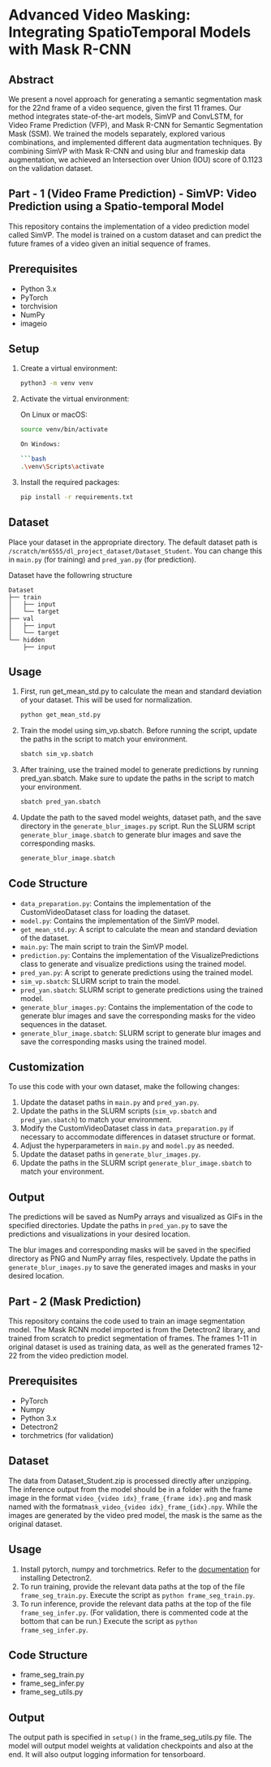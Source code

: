 # Advanced Video Masking: Integrating SpatioTemporal Models with Mask R-CNN

## Abstract

We present a novel approach for generating a semantic segmentation mask for the 22nd frame of a video sequence, given the first 11 frames. Our method integrates state-of-the-art models, SimVP and ConvLSTM, for Video Frame Prediction (VFP), and Mask R-CNN for Semantic Segmentation Mask (SSM). We trained the models separately, explored various combinations, and implemented different data augmentation techniques. By combining SimVP with Mask R-CNN and using blur and frameskip data augmentation, we achieved an Intersection over Union (IOU) score of 0.1123 on the validation dataset.

## Part - 1 (Video Frame Prediction) - SimVP: Video Prediction using a Spatio-temporal Model

This repository contains the implementation of a video prediction model called SimVP. The model is trained on a custom dataset and can predict the future frames of a video given an initial sequence of frames.

## Prerequisites

- Python 3.x
- PyTorch
- torchvision
- NumPy
- imageio

## Setup

1. Create a virtual environment:

   ```bash
   python3 -m venv venv

2. Activate the virtual environment:

    On Linux or macOS:

    ```bash
    source venv/bin/activate

    On Windows:
   
    ```bash
    .\venv\Scripts\activate

3. Install the required packages:

    ```bash
    pip install -r requirements.txt

## Dataset

Place your dataset in the appropriate directory. The default dataset path is `/scratch/mr6555/dl_project_dataset/Dataset_Student`. You can change this in `main.py` (for training) and `pred_yan.py` (for prediction).

Dataset have the followring structure

    Dataset
    ├── train
    │   ├── input
    │   └── target
    ├── val
    │   ├── input
    │   └── target
    └── hidden
        ├── input

## Usage

1. First, run get_mean_std.py to calculate the mean and standard deviation of your dataset. This will be used for normalization.

   ```bash
   python get_mean_std.py
   ```
2. Train the model using sim_vp.sbatch. Before running the script, update the paths in the script to match your environment.

   ```bash
   sbatch sim_vp.sbatch
   ```

3. After training, use the trained model to generate predictions by running pred_yan.sbatch. Make sure to update the paths in the script to match your environment.

   ```bash
   sbatch pred_yan.sbatch
   ```

4. Update the path to the saved model weights, dataset path, and the save directory in the `generate_blur_images.py` script. Run the SLURM script `generate_blur_image.sbatch` to generate blur images and save the corresponding masks.

   ```bash
   generate_blur_image.sbatch
   ```
   

## Code Structure

- `data_preparation.py`: Contains the implementation of the CustomVideoDataset class for loading the dataset.
- `model.py`: Contains the implementation of the SimVP model.
- `get_mean_std.py`: A script to calculate the mean and standard deviation of the dataset.
- `main.py`: The main script to train the SimVP model.
- `prediction.py`: Contains the implementation of the VisualizePredictions class to generate and visualize predictions using the trained model.
- `pred_yan.py`: A script to generate predictions using the trained model.
- `sim_vp.sbatch`: SLURM script to train the model.
- `pred_yan.sbatch`: SLURM script to generate predictions using the trained model.
- `generate_blur_images.py`: Contains the implementation of the code to generate blur images and save the corresponding masks for the video sequences in the dataset.
- `generate_blur_image.sbatch`: SLURM script to generate blur images and save the corresponding masks using the trained model.

## Customization

To use this code with your own dataset, make the following changes:

1. Update the dataset paths in `main.py` and `pred_yan.py`.
2. Update the paths in the SLURM scripts (`sim_vp.sbatch` and `pred_yan.sbatch`) to match your environment.
3. Modify the CustomVideoDataset class in `data_preparation.py` if necessary to accommodate differences in dataset structure or format.
4. Adjust the hyperparameters in `main.py` and `model.py` as needed.
5. Update the dataset paths in `generate_blur_images.py`.
6. Update the paths in the SLURM script `generate_blur_image.sbatch` to match your environment.


## Output

The predictions will be saved as NumPy arrays and visualized as GIFs in the specified directories. Update the paths in `pred_yan.py` to save the predictions and visualizations in your desired location.

The blur images and corresponding masks will be saved in the specified directory as PNG and NumPy array files, respectively. Update the paths in `generate_blur_images.py` to save the generated images and masks in your desired location.


## Part - 2 (Mask Prediction)

This repository contains the code used to train an image segmentation model. The Mask RCNN model imported is from the Detectron2 library, and trained from scratch to predict segmentation of frames. The frames 1-11 in original dataset is used as training data, as well as the generated frames 12-22 from the video prediction model. 

## Prerequisites

- PyTorch
- Numpy
- Python 3.x
- Detectron2
- torchmetrics (for validation)

## Dataset

The data from Dataset_Student.zip is processed directly after unzipping.
The inference output from the model should be in a folder with the frame image in the format `video_{video idx}_frame_{frame idx}.png` and mask named with the format`mask_video_{video idx}_frame_{idx}.npy`. While the images are generated by the video pred model, the mask is the same as the original dataset.

## Usage

1. Install pytorch, numpy and torchmetrics. Refer to the [documentation](https://detectron2.readthedocs.io/en/latest/tutorials/install.html) for installing Detectron2.
2. To run training, provide the relevant data paths at the top of the file `frame_seg_train.py`. Execute the script as `python frame_seg_train.py`.
3. To run inference, provide the relevant data paths at the top of the file `frame_seg_infer.py`. (For validation, there is commented code at the bottom that can be run.) Execute the script as `python frame_seg_infer.py`. 


## Code Structure

- frame_seg_train.py
- frame_seg_infer.py
- frame_seg_utils.py


## Output

The output path is specified in `setup()` in the frame_seg_utils.py file. The model will output model weights at validation checkpoints and also at the end. It will also output logging information for tensorboard.
